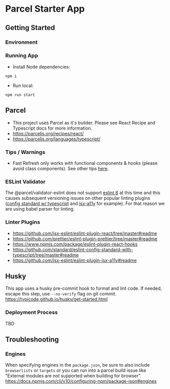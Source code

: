 # Parcel Starter App

## Getting Started

### Environment

### Running App

- Install Node dependencies:<br>

```
npm i
```

- Run local:<br>

```
npm run start
```

## Parcel

- This project uses Parcel as it's builder. Please see React Recipe and Typescript docs for more information.
- https://parceljs.org/recipes/react/
- https://parceljs.org/languages/typescript/

### Tips / Warnings

- Fast Refresh only works with functional components & hooks (please avoid class components). See other tips <a href="https://parceljs.org/recipes/react/#tips">here</a>.

### ESLint Validator

The @parcel/validator-eslint does not support <a href="https://github.com/parcel-bundler/parcel/issues/8063">eslint 8</a> at this time and this causes subsequent versioning issues on other popular linting plugins (<a href="https://github.com/standard/eslint-config-standard-with-typescript/tree/master#readme">config standard w/ typescript</a> and <a href="https://github.com/jsx-eslint/eslint-plugin-jsx-a11y#readme">jsx-a11y</a> for example). For that reason we are using babel parser for linting.

### Linter Plugins

- https://github.com/jsx-eslint/eslint-plugin-react/tree/master#readme
- https://github.com/prettier/eslint-plugin-prettier/tree/master#readme
- https://www.npmjs.com/package/eslint-plugin-react-hooks
- https://github.com/standard/eslint-config-standard-with-typescript/tree/master#readme
- https://github.com/jsx-eslint/eslint-plugin-jsx-a11y#readme

## Husky

This app uses a husky pre-commit hook to format and lint code. If needed, escape this step, use `--no-verify` flag on git commit.
<a href="https://typicode.github.io/husky/get-started.html">https://typicode.github.io/husky/get-started.html</a>

### Deployment Process

TBD

## Troubleshooting

### Engines

When specifying engines in the `package.json`, be sure to also include `browserlists` or `targets` or you can run into a parcel build issue like "External modules are not supported when building for browser".
<a href="https://docs.npmjs.com/cli/v10/configuring-npm/package-json#engines">https://docs.npmjs.com/cli/v10/configuring-npm/package-json#engines</a>
